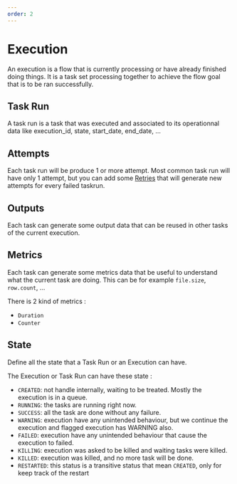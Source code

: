 ```yaml
---
order: 2
---
```

# Execution
An execution is a flow that is currently processing or have already finished doing things. It is a task set processing together to achieve the flow goal that is to be ran successfully.

## Task Run
A task run is a task that was executed and associated to its operationnal data like execution_id, state, start_date, end_date, ...

## Attempts 
Each task run will be produce 1 or more attempt. Most common task run will have only 1 attempt, but you can add some [Retries](../developer-guide/retries) that will generate new attempts for every failed taskrun.

## Outputs 
Each task can generate some output data that can be reused in other tasks of the current execution.

## Metrics 
Each task can generate some metrics data that be useful to understand what the current task are doing. 
This can be for example `file.size`, `row.count`, ...

There is 2 kind of metrics : 
* `Duration` 
* `Counter`  


## State 
Define all the state that a Task Run or an Execution can have. 

The Execution or Task Run can have these state :  
* `CREATED`: not handle internally, waiting to be treated. Mostly the execution is in a queue.
* `RUNNING`: the tasks are running right now.
* `SUCCESS`: all the task are done without any failure.
* `WARNING`: execution have any unintended behaviour, but we continue the execution and flagged execution has WARNING also.
* `FAILED`: execution have any unintended behaviour that cause the execution to failed.
* `KILLING`: execution was asked to be killed and waiting tasks were killed.
* `KILLED`: execution was killed, and no more task will be done.
* `RESTARTED`: this status is a transitive status that mean `CREATED`, only for keep track of the restart
